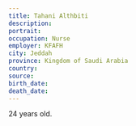 ```yaml
---
title: Tahani Althbiti
description: 
portrait: 
occupation: Nurse
employer: KFAFH
city: Jeddah 	
province: Kingdom of Saudi Arabia
country: 
source: 
birth_date: 
death_date: 
---
```


24 years old.
